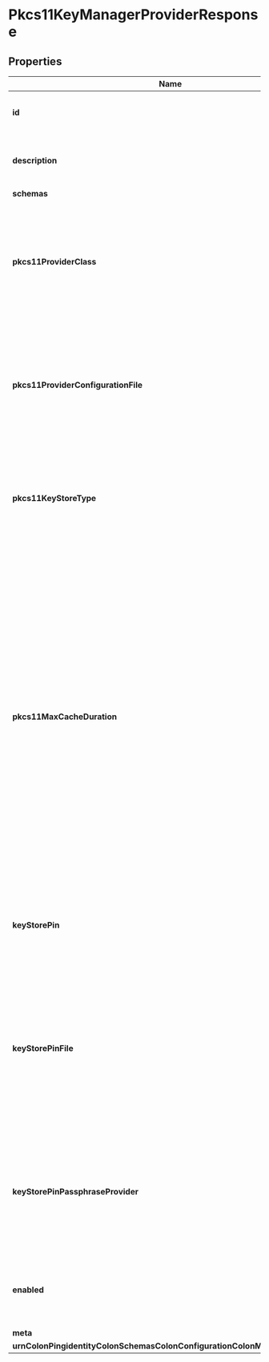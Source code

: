

# Pkcs11KeyManagerProviderResponse


## Properties

| Name | Type | Description | Notes |
|------------ | ------------- | ------------- | -------------|
|**id** | **String** | Name of the Key Manager Provider |  |
|**description** | **String** | A description for this Key Manager Provider |  [optional] |
|**schemas** | **List&lt;Enumpkcs11KeyManagerProviderSchemaUrn&gt;** |  |  |
|**pkcs11ProviderClass** | **String** | The fully-qualified name of the Java security provider class that implements support for interacting with PKCS #11 tokens. |  [optional] |
|**pkcs11ProviderConfigurationFile** | **String** | The path to the file to use to configure the security provider that implements support for interacting with PKCS #11 tokens. |  [optional] |
|**pkcs11KeyStoreType** | **String** | The key store type to use when obtaining an instance of a key store for interacting with a PKCS #11 token. |  [optional] |
|**pkcs11MaxCacheDuration** | **String** | The maximum length of time that data retrieved from PKCS #11 tokens may be cached for reuse. Caching might be necessary if there is noticable latency when accessing the token, for example if the token uses a remote key store. A value of zero milliseconds indicates that no caching should be performed. |  [optional] |
|**keyStorePin** | **String** | Specifies the PIN needed to access the PKCS11 Key Manager Provider. |  [optional] |
|**keyStorePinFile** | **String** | Specifies the path to the text file whose only contents should be a single line containing the clear-text PIN needed to access the PKCS11 Key Manager Provider. |  [optional] |
|**keyStorePinPassphraseProvider** | **String** | The passphrase provider to use to obtain the clear-text PIN needed to access the PKCS11 Key Manager Provider. |  [optional] |
|**enabled** | **Boolean** | Indicates whether the Key Manager Provider is enabled for use. |  |
|**meta** | [**MetaMeta**](MetaMeta.md) |  |  [optional] |
|**urnColonPingidentityColonSchemasColonConfigurationColonMessagesColon20** | [**MetaUrnPingidentitySchemasConfigurationMessages20**](MetaUrnPingidentitySchemasConfigurationMessages20.md) |  |  [optional] |



